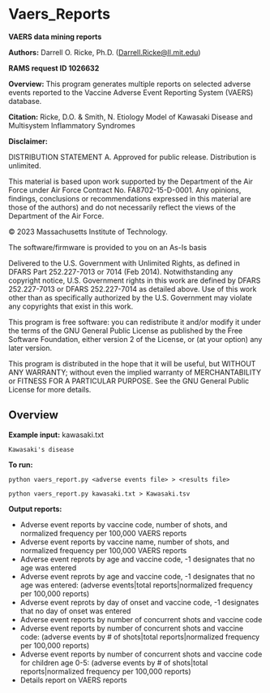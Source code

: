 # Vaers_Reports
**VAERS data mining reports**

**Authors:** Darrell O. Ricke, Ph.D. (Darrell.Ricke@ll.mit.edu)

**RAMS request ID 1026632**

**Overview:** This program generates multiple reports on selected adverse events reported to the Vaccine Adverse
Event Reporting System (VAERS) database.

**Citation:** Ricke, D.O. & Smith, N.  Etiology Model of Kawasaki Disease and Multisystem Inflammatory Syndromes

**Disclaimer:**

DISTRIBUTION STATEMENT A. Approved for public release. Distribution is unlimited.

This material is based upon work supported by the Department of the Air Force 
under Air Force Contract No. FA8702-15-D-0001. Any opinions, findings, conclusions 
or recommendations expressed in this material are those of the authors) and do 
not necessarily reflect the views of the Department of the Air Force.

© 2023 Massachusetts Institute of Technology.

The software/firmware is provided to you on an As-Is basis

Delivered to the U.S. Government with Unlimited Rights, as defined in DFARS
Part 252.227-7013 or 7014 (Feb 2014). Notwithstanding any copyright notice,
U.S. Government rights in this work are defined by DFARS 252.227-7013 or
DFARS 252.227-7014 as detailed above. Use of this work other than as specifically
authorized by the U.S. Government may violate any copyrights that exist in this work.

This program is free software: you can redistribute it and/or modify
it under the terms of the GNU General Public License as published by
the Free Software Foundation, either version 2 of the License, or
(at your option) any later version.

This program is distributed in the hope that it will be useful,
but WITHOUT ANY WARRANTY; without even the implied warranty of
MERCHANTABILITY or FITNESS FOR A PARTICULAR PURPOSE.  See the
GNU General Public License for more details.

## Overview

**Example input:** kawasaki.txt

    Kawasaki's disease

**To run:**

    python vaers_report.py <adverse events file> > <results file>

    python vaers_report.py kawasaki.txt > Kawasaki.tsv

**Output reports:**

  - Adverse event reports by vaccine code, number of shots, and normalized frequency per 100,000 VAERS reports
  - Adverse event reports by vaccine name, number of shots, and normalized frequency per 100,000 VAERS reports
  - Adverse event reprots by age and vaccine code, -1 designates that no age was entered
  - Adverse event reprots by age and vaccine code, -1 designates that no age was entered: (adverse events|total reports|normalized frequency per 100,000 reports)
  - Adverse event reprots by day of onset and vaccine code, -1 designates that no day of onset was entered
  - Adverse event reports by number of concurrent shots and vaccine code
  - Adverse event reports by number of concurrent shots and vaccine code: (adverse events by # of shots|total reports|normalized frequency per 100,000 reports)
  - Adverse event reports by number of concurrent shots and vaccine code for children age 0-5: (adverse events by # of shots|total reports|normalized frequency per 100,000 reports)
  - Details report on VAERS reports


